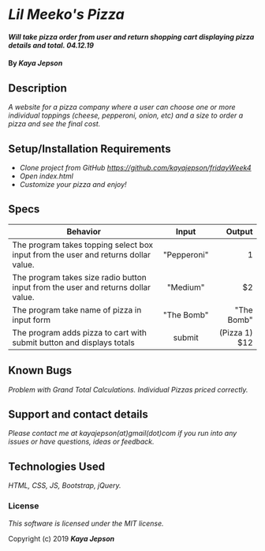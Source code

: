 # _Lil Meeko's Pizza_

#### _Will take pizza order from user and return shopping cart displaying pizza details and total. 04.12.19_

#### By _**Kaya Jepson**_

## Description

_A website for a pizza company where a user can choose one or more individual toppings (cheese, pepperoni, onion, etc) and a size to order a pizza and see the final cost._

## Setup/Installation Requirements

* _Clone project from GitHub https://github.com/kayajepson/fridayWeek4_
* _Open index.html_
* _Customize your pizza and enjoy!_

## Specs

| Behavior | Input | Output |
| ------------- |:-------------:| -----:|
| The program takes topping select box input from the user and returns dollar value. | "Pepperoni" | 1 |
| The program takes size radio button input from the user and returns dollar value. | "Medium" | $2 |
| The program take name of pizza in input form | "The Bomb" | "The Bomb" |
| The program adds pizza to cart with submit button and displays totals | submit | (Pizza 1) $12 |


## Known Bugs

_Problem with Grand Total Calculations. Individual Pizzas priced correctly._

## Support and contact details

_Please contact me at kayajepson(at)gmail(dot)com if you run into any issues or have questions, ideas or feedback._

## Technologies Used

_HTML, CSS, JS, Bootstrap, jQuery._

### License

*This software is licensed under the MIT license.*

Copyright (c) 2019 **_Kaya Jepson_**
